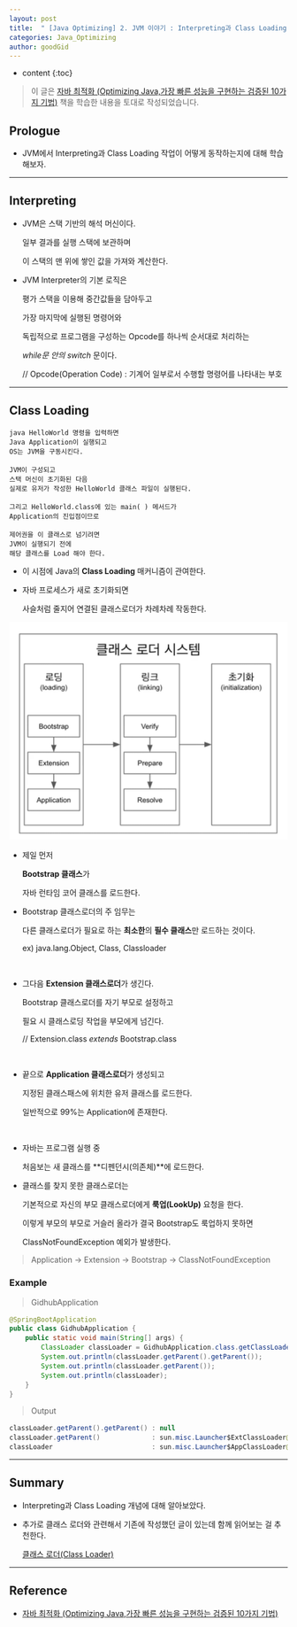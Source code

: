```yaml
---
layout: post
title:  " [Java Optimizing] 2. JVM 이야기 : Interpreting과 Class Loading "
categories: Java_Optimizing
author: goodGid
---
```

* content
{:toc}

> 이 글은 [자바 최적화 (Optimizing Java,가장 빠른 성능을 구현하는 검증된 10가지 기법)](https://book.naver.com/bookdb/book_detail.nhn?bid=14796595) 책을 학습한 내용을 토대로 작성되었습니다.

## Prologue

* JVM에서 Interpreting과 Class Loading 작업이 어떻게 동작하는지에 대해 학습해보자.

---

## Interpreting

* JVM은 스택 기반의 해석 머신이다.

  일부 결과를 실행 스택에 보관하며

  이 스택의 맨 위에 쌓인 값을 가져와 계산한다.

* JVM Interpreter의 기본 로직은

  평가 스택을 이용해 중간값들을 담아두고

  가장 마지막에 실행된 명령어와 
  
  독립적으로 프로그램을 구성하는 Opcode를 하나씩 순서대로 처리하는

  *while문 안의 switch* 문이다.

  // Opcode(Operation Code) : 기계어 일부로서 수행할 명령어를 나타내는 부호

---

## Class Loading

```
java HelloWorld 명령을 입력하면
Java Application이 실행되고
OS는 JVM을 구동시킨다.

JVM이 구성되고
스택 머신이 초기화된 다음
실제로 유저가 작성한 HelloWorld 클래스 파일이 실행된다.

그리고 HelloWorld.class에 있는 main( ) 메서드가 
Application의 진입점이므로

제어권을 이 클래스로 넘기려면
JVM이 실행되기 전에 
해당 클래스를 Load 해야 한다.
```

* 이 시점에 Java의 **Class Loading** 매커니즘이 관여한다.

* 자바 프로세스가 새로 초기화되면

  사슬처럼 줄지어 연결된 클래스로더가 차례차례 작동한다.

![](/assets/img/java/Java-Class-Loader_1.png)

* 제일 먼저 

  **Bootstrap 클래스**가

  자바 런타임 코어 클래스를 로드한다.

* Bootstrap 클래스로더의 주 임무는

  다른 클래스로더가 필요로 하는 **최소한**의 **필수 클래스**만 로드하는 것이다.

  ex) java.lang.Object, Class, Classloader

<br>

* 그다음 **Extension 클래스로더**가 생긴다.

  Bootstrap 클래스로더를 자기 부모로 설정하고

  필요 시 클래스로딩 작업을 부모에게 넘긴다.

  // Extension.class *extends* Bootstrap.class

<br>

* 끝으로 **Application 클래스로더**가 생성되고

  지정된 클래스패스에 위치한 유저 클래스를 로드한다.

  일반적으로 99%는 Application에 존재한다.


<br>

* 자바는 프로그램 실행 중 

  처음보는 새 클래스를 **디펜던시(의존체)**에 로드한다.

* 클래스를 찾지 못한 클래스로더는

  기본적으로 자신의 부모 클래스로더에게 **룩업(LookUp)** 요청을 한다.

  이렇게 부모의 부모로 거슬러 올라가 결국 Bootstrap도 룩업하지 못하면
  
  ClassNotFoundException 예외가 발생한다.

> Application -> Extension -> Bootstrap -> ClassNotFoundException
  

### Example

> GidhubApplication

``` java
@SpringBootApplication
public class GidhubApplication {
    public static void main(String[] args) {
        ClassLoader classLoader = GidhubApplication.class.getClassLoader();
        System.out.println(classLoader.getParent().getParent());
        System.out.println(classLoader.getParent());
        System.out.println(classLoader);   
    }
}
```

> Output

``` java
classLoader.getParent().getParent() : null
classLoader.getParent()             : sun.misc.Launcher$ExtClassLoader@31d3619b
classLoader                         : sun.misc.Launcher$AppClassLoader@18b4aac2
```

---

## Summary

* Interpreting과 Class Loading 개념에 대해 알아보았다.

* 추가로 클래스 로더와 관련해서 기존에 작성했던 글이 있는데 함께 읽어보는 걸 추천한다.

  [클래스 로더(Class Loader)]({{site.url}}/Java-Class-Loader/#%EB%A1%9C%EB%94%A9-loading)



---

## Reference

* [자바 최적화 (Optimizing Java,가장 빠른 성능을 구현하는 검증된 10가지 기법)](https://book.naver.com/bookdb/book_detail.nhn?bid=14796595)